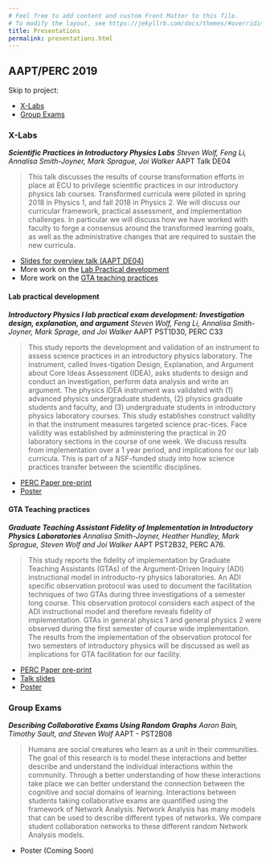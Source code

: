 ```yaml
---
# Feel free to add content and custom Front Matter to this file.
# To modify the layout, see https://jekyllrb.com/docs/themes/#overriding-theme-defaults
title: Presentations
permalink: presentations.html
---
```


## AAPT/PERC 2019
Skip to project:
- [X-Labs](#xlabs19)
- [Group Exams](#gpExams19)

### <a name="xlabs19">X-Labs</a>

***Scientific Practices in Introductory Physics Labs***
*Steven Wolf, Feng Li, Annalisa Smith-Joyner, Mark Sprague, Joi Walker*
AAPT Talk DE04

> This talk discusses the results of course transformation efforts in place at ECU to privilege scientific practices in our introductory physics lab courses. Transformed curricula were piloted in spring 2018 in Physics 1, and fall 2018 in Physics 2. We will discuss our curricular framework, practical assessment, and implementation challenges. In particular we will discuss how we have worked with faculty to forge a consensus around the transformed learning goals, as well as the administrative changes that are required to sustain the new curricula.  

- [Slides for overview talk (AAPT DE04)](./presentations/aapt2019/xlabsOverview.pdf)
- More work on the [Lab Practical development](#xlabsPrac)
- More work on the [GTA teaching practices](#xlabsTA)



#### <a name="xlabsPrac">Lab practical development</a>

***Introductory Physics I lab practical exam development: Investigation design, explanation, and argument*** *Steven Wolf, Feng Li, Annalisa Smith-Joyner, Mark Sprage, and Joi Walker* AAPT PST1D30, PERC C33

> This study reports the development and validation of an instrument to assess science practices in an introductory physics laboratory. The instrument, called Inves-tigation Design, Explanation, and Argument about Core Ideas Assessment (IDEA), asks students to design and conduct an investigation, perform data analysis and write an argument. The physics IDEA instrument was validated with (1) advanced physics undergraduate students, (2) physics graduate students and faculty, and (3) undergraduate students in introductory physics laboratory courses. This study establishes construct validity in that the instrument measures targeted science prac-tices. Face validity was established by administering the practical in 20 laboratory sections in the course of one week. We discuss results from implementation over a 1 year period, and implications for our lab curricula. This is part of a NSF-funded study into how science practices transfer between the scientific disciplines. 

- [PERC Paper pre-print](./presentations/aapt2019/xlabsPracDevPaper.pdf)
- [Poster](./presentations/aapt2019/xlabsPracticalDevPaper.pdf)

#### <a name="xlabsTA">GTA Teaching practices</a>

***Graduate Teaching Assistant Fidelity of Implementation in Introductory Physics Laboratories*** *Annalisa Smith-Joyner, Heather Hundley, Mark Sprague, Steven Wolf and Joi Walker* AAPT PST2B32, PERC A76.

> This study reports the fidelity of implementation by Graduate Teaching Assistants (GTAs) of the Argument-Driven Inquiry (ADI) instructional model in introducto-ry physics laboratories. An ADI specific observation protocol was used to document the facilitation techniques of two GTAs during three investigations of a semester long course. This observation protocol considers each aspect of the ADI instructional model and therefore reveals fidelity of implementation. GTAs in general physics 1 and general physics 2 were observed during the first semester of course wide implementation. The results from the implementation of the observation protocol for two semesters of introductory physics will be discussed as well as implications for GTA facilitation for our facility. 

- [PERC Paper pre-print](./presentations/aapt2019/xlabsGTAPaper.pdf)
- [Talk slides](./presentations/aapt2019/AAPT2019SmithJoyner.pptx)
- [Poster](./presentations/aapt2019/xlabsGTAPaper.pdf)



### <a name="gpExams19">Group Exams</a>

***Describing Collaborative Exams Using Random Graphs*** _Aaron Bain, Timothy Sault, and Steven Wolf_ AAPT - PST2B08

> Humans are social creatures who learn as a unit in their communities. The goal of this research is to model these interactions and better describe and understand the individual interactions within the community. Through a better understanding of how these interactions take place we can better understand the connection between the cognitive and social domains of learning. Interactions between students taking collaborative exams are quantified using the framework of Network Analysis. Network Analysis has many models that can be used to describe different types of networks. We compare student collaboration networks to these different random Network Analysis models.

- Poster (Coming Soon)
